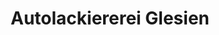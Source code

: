---
title: "Autolackiererei Glesien"
url: /schkeuditz/autolackiererei-glesien/
shop: Autowerkstatt
---